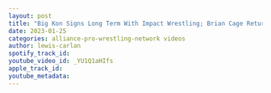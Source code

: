 ```yaml
---
layout: post
title: "Big Kon Signs Long Term With Impact Wrestling; Brian Cage Returning To Impact Wrestling? Plus More!"
date: 2023-01-25
categories: alliance-pro-wrestling-network videos
author: lewis-carlan
spotify_track_id: 
youtube_video_id: _YU1Q1aHIfs
apple_track_id: 
youtube_metadata: 
---
```


